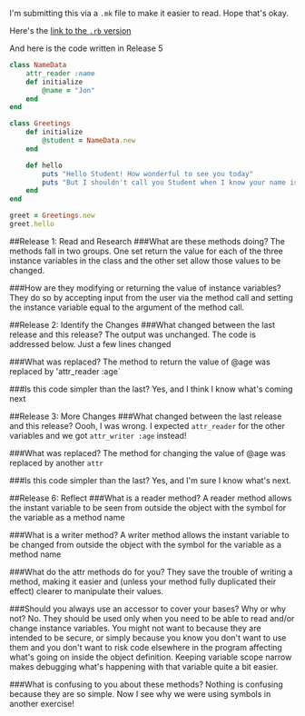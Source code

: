 I'm submitting this via a `.mk` file to make it easier to read.  Hope that's okay.

Here's the [link to the `.rb` version](https://github.com/JonClayton/phase-0/blob/master/week-6/attr/my_solution.rb)

And here is the code written in Release 5
```ruby
class NameData
	attr_reader :name
	def initialize
		@name = "Jon"
	end
end

class Greetings
	def initialize
		@student = NameData.new
	end

	def hello
		puts "Hello Student! How wonderful to see you today"
		puts "But I shouldn't call you Student when I know your name is #{@student.name}"
	end
end

greet = Greetings.new
greet.hello
```

##Release 1: Read and Research
###What are these methods doing?
The methods fall in two groups. One set return the value for each of the three instance variables in the class and the other set allow those values to be changed.

###How are they modifying or returning the value of instance variables?
They do so by accepting input from the user via the method call and setting the instance variable equal to the argument of the method call.

##Release 2: Identify the Changes
###What changed between the last release and this release?
The output was unchanged.  The code is addressed below.  Just a few lines changed

###What was replaced?
The method to return the value of @age was replaced by 'attr_reader :age`

###Is this code simpler than the last?
Yes, and I think I know what's coming next

##Release 3: More Changes
###What changed between the last release and this release?
Oooh, I was wrong.  I expected `attr_reader` for the other variables and we got `attr_writer :age` instead!

###What was replaced?
The method for changing the value of @age was replaced by another `attr` 

###Is this code simpler than the last?
Yes, and I'm sure I know what's next.

##Release 6: Reflect
###What is a reader method?
A reader method allows the instant variable to be seen from outside the object with the symbol for the variable as a method name

###What is a writer method?
A writer method allows the instant variable to be changed from outside the object with the symbol for the variable as a method name

###What do the attr methods do for you?
They save the trouble of writing a method, making it easier and (unless your method fully duplicated their effect) clearer to manipulate their values.

###Should you always use an accessor to cover your bases? Why or why not?
No.  They should be used only when you need to be able to read and/or change instance variables. You might not want to because they are intended to be secure, or simply because you know you don't want to use them and you don't want to risk code elsewhere in the program affecting what's going on inside the object definition. Keeping variable scope narrow makes debugging what's happening with that variable quite a bit easier.

###What is confusing to you about these methods?
Nothing is confusing because they are so simple. Now I see why we were using symbols in another exercise!
